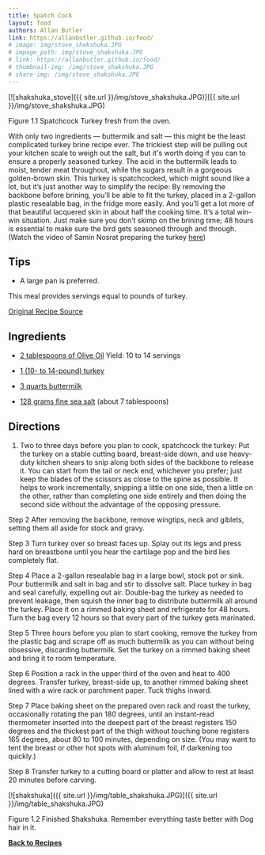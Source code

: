```yaml
---
title: Spatch Cock
layout: food
authors: Allan Butler
link: https://allanbutler.github.io/food/
# image: img/stove_shakshuka.JPG
# impage_path: img/stove_shakshuka.JPG
# link: https://allanbutler.github.io/food/
# thumbnail-img: /img/stove_shakshuka.JPG
# share-img: /img/stove_shakshuka.JPG
---
```


[![shakshuka_stove]({{ site.url }}/img/stove_shakshuka.JPG)]({{ site.url }}/img/stove_shakshuka.JPG)

Figure 1.1 Spatchcock Turkey fresh from the oven.

With only two ingredients — buttermilk and salt — this might be the least complicated turkey brine recipe ever. The trickiest step will be pulling out your kitchen scale to weigh out the salt, but it's worth doing if you can to ensure a properly seasoned turkey. The acid in the buttermilk leads to moist, tender meat throughout, while the sugars result in a gorgeous golden-brown skin. This turkey is spatchcocked, which might sound like a lot, but it’s just another way to simplify the recipe: By removing the backbone before brining, you’ll be able to fit the turkey, placed in a 2-gallon plastic resealable bag, in the fridge more easily. And you’ll get a lot more of that beautiful lacquered skin in about half the cooking time. It’s a total win-win situation. Just make sure you don’t skimp on the brining time; 48 hours is essential to make sure the bird gets seasoned through and through. (Watch the video of Samin Nosrat preparing the turkey [here](https://www.youtube.com/watch?v=qVMpiPp28ls))

## Tips

* A large pan is preferred.

This meal provides servings equal to pounds of turkey.

[Original Recipe Source](https://cooking.nytimes.com/recipes/1021523-buttermilk-brined-roast-turkey)

## Ingredients

* [2 tablespoons of Olive Oil](https://www.heb.com/product-detail/h-e-b-select-ingredients-extra-virgin-olive-oil-17-oz/127074)
Yield: 10 to 14 servings

* [1 (10- to 14-pound) turkey](https://www.heb.com/product-detail/riverside-frozen-grade-a-whole-turkey-avg-11-45-lbs/374312)

* [3 quarts buttermilk](https://www.heb.com/product-detail/h-e-b-select-ingredients-low-fat-cultured-1-milkfat-buttermilk-1-qt/519748)

* [128 grams fine sea salt](https://www.heb.com/product-detail/morton-fine-sea-salt-1-1-lb/1165092)
(about 7 tablespoons)


## Directions

1. Two to three days before you plan to cook, spatchcock the turkey: Put the turkey on a stable cutting board, breast-side down, and use heavy-duty kitchen shears to snip along both sides of the backbone to release it. You can start from the tail or neck end, whichever you prefer; just keep the blades of the scissors as close to the spine as possible. It helps to work incrementally, snipping a little on one side, then a little on the other, rather than completing one side entirely and then doing the second side without the advantage of the opposing pressure.

Step 2
After removing the backbone, remove wingtips, neck and giblets, setting them all aside for stock and gravy.

Step 3
Turn turkey over so breast faces up. Splay out its legs and press hard on breastbone until you hear the cartilage pop and the bird lies completely flat.

Step 4
Place a 2-gallon resealable bag in a large bowl, stock pot or sink. Pour buttermilk and salt in bag and stir to dissolve salt. Place turkey in bag and seal carefully, expelling out air. Double-bag the turkey as needed to prevent leakage, then squish the inner bag to distribute buttermilk all around the turkey. Place it on a rimmed baking sheet and refrigerate for 48 hours. Turn the bag every 12 hours so that every part of the turkey gets marinated.

Step 5
Three hours before you plan to start cooking, remove the turkey from the plastic bag and scrape off as much buttermilk as you can without being obsessive, discarding buttermilk. Set the turkey on a rimmed baking sheet and bring it to room temperature.

Step 6
Position a rack in the upper third of the oven and heat to 400 degrees. Transfer turkey, breast-side up, to another rimmed baking sheet lined with a wire rack or parchment paper. Tuck thighs inward.

Step 7
Place baking sheet on the prepared oven rack and roast the turkey, occasionally rotating the pan 180 degrees, until an instant-read thermometer inserted into the deepest part of the breast registers 150 degrees and the thickest part of the thigh without touching bone registers 165 degrees, about 80 to 100 minutes, depending on size. (You may want to tent the breast or other hot spots with aluminum foil, if darkening too quickly.)

Step 8
Transfer turkey to a cutting board or platter and allow to rest at least 20 minutes before carving.

[![shakshuka]({{ site.url }}/img/table_shakshuka.JPG)]({{ site.url }}/img/table_shakshuka.JPG)

Figure 1.2 Finished Shakshuka. Remember everything taste better with Dog hair in it.

[**Back to Recipes**]({{page.link}})
